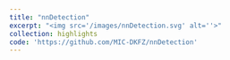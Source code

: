 ```yaml
---
title: "nnDetection"
excerpt: "<img src='/images/nnDetection.svg' alt=''>"
collection: highlights
code: 'https://github.com/MIC-DKFZ/nnDetection'
---
```

